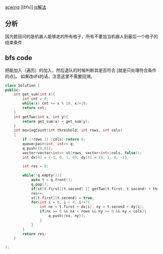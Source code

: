 [acwing](https://www.acwing.com/problem/content/22/)
[[bfs]]
[js解法](https://leetcode-cn.com/problems/ji-qi-ren-de-yun-dong-fan-wei-lcof/solution/javascriptyan-du-you-xian-bian-li-bfszhu-shi-xiang/)
## 分析
因为题目问的是机器人能够走的所有格子，所有不要加当机器人到最后一个格子的结束条件


## bfs code
把能加入（遍历）的加入，然后退队的时候判断其是否符合
[就是只处理符合条件的点]。
如果改dfs的话，注意这里不需要回溯。

```c++
class Solution {
public:
    int get_sum(int x){
        int cnt = 0;
        while(x) cnt += x % 10, x/=10;
        return cnt;
    }
    int getTwo(int x, int y){
        return get_sum(x) + get_sum(y);
    }
    int movingCount(int threshold, int rows, int cols)
    {
        if (!rows || !cols) return 0;
        queue<pair<int, int>> q;
        q.push({0,0});
        vector<vector<int>> st(rows, vector<int>(cols, false));
        int dx[4] = {-1, 0, 1, 0}, dy[4] = {0, 1, 0, -1};
        
        int res = 0;
        
        while(!q.empty()){
            auto t = q.front();
            q.pop();
            if(st[t.first][t.second] || getTwo(t.first, t.second) > threshold) continue;
            res++;
            st[t.first][t.second] = true;
            for(int i = 0; i < 4; i++){
                int nx = t.first + dx[i], ny = t.second + dy[i];
                if(nx >= 0 && nx < rows && ny >= 0 && ny < cols){
                    q.push({nx, ny});
                }
            }
        }
        return res;
    }
    
};
```